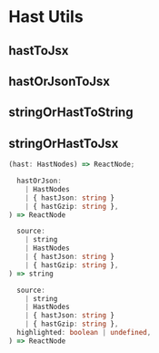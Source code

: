 # Hast Utils

[//]: types.ts '<-- Autogenerated By (do not edit the following markdown directly)'

## hastToJsx

## hastOrJsonToJsx

## stringOrHastToString

## stringOrHastToJsx

```typescript
(hast: HastNodes) => ReactNode;
```

```typescript
  hastOrJson:
    | HastNodes
    | { hastJson: string }
    | { hastGzip: string },
) => ReactNode
```

```typescript
  source:
    | string
    | HastNodes
    | { hastJson: string }
    | { hastGzip: string },
) => string
```

```typescript
  source:
    | string
    | HastNodes
    | { hastJson: string }
    | { hastGzip: string },
  highlighted: boolean | undefined,
) => ReactNode
```

